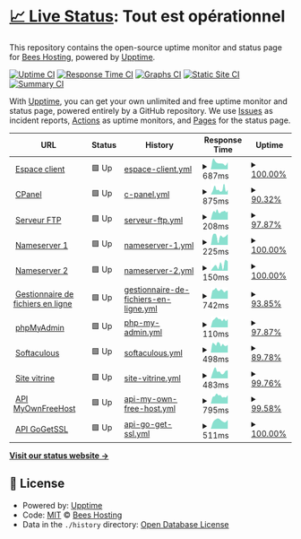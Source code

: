 # [📈 Live Status](https://status.beeshosting.eu.org): <!--live status--> **Tout est opérationnel**

This repository contains the open-source uptime monitor and status page for [Bees Hosting](www.beeshosting.fr), powered by [Upptime](https://github.com/upptime/upptime).

[![Uptime CI](https://github.com/Bees-Hosting/statuspage/workflows/Uptime%20CI/badge.svg)](https://github.com/Bees-Hosting/statuspage/actions?query=workflow%3A%22Uptime+CI%22)
[![Response Time CI](https://github.com/Bees-Hosting/statuspage/workflows/Response%20Time%20CI/badge.svg)](https://github.com/Bees-Hosting/statuspage/actions?query=workflow%3A%22Response+Time+CI%22)
[![Graphs CI](https://github.com/Bees-Hosting/statuspage/workflows/Graphs%20CI/badge.svg)](https://github.com/Bees-Hosting/statuspage/actions?query=workflow%3A%22Graphs+CI%22)
[![Static Site CI](https://github.com/Bees-Hosting/statuspage/workflows/Static%20Site%20CI/badge.svg)](https://github.com/Bees-Hosting/statuspage/actions?query=workflow%3A%22Static+Site+CI%22)
[![Summary CI](https://github.com/Bees-Hosting/statuspage/workflows/Summary%20CI/badge.svg)](https://github.com/Bees-Hosting/statuspage/actions?query=workflow%3A%22Summary+CI%22)

With [Upptime](https://upptime.js.org), you can get your own unlimited and free uptime monitor and status page, powered entirely by a GitHub repository. We use [Issues](https://github.com/Bees-Hosting/statuspage/issues) as incident reports, [Actions](https://github.com/Bees-Hosting/statuspage/actions) as uptime monitors, and [Pages](https://status.beeshosting.eu.org) for the status page.

<!--start: status pages-->
<!-- This summary is generated by Upptime (https://github.com/upptime/upptime) -->
<!-- Do not edit this manually, your changes will be overwritten -->
<!-- prettier-ignore -->
| URL | Status | History | Response Time | Uptime |
| --- | ------ | ------- | ------------- | ------ |
| <img alt="" src="https://icons.duckduckgo.com/ip3/my.beeshosting.eu.org.ico" height="13"> [Espace client](https://my.beeshosting.eu.org) | 🟩 Up | [espace-client.yml](https://github.com/Bees-Hosting/statuspage/commits/HEAD/history/espace-client.yml) | <details><summary><img alt="Response time graph" src="./graphs/espace-client/response-time-week.png" height="20"> 687ms</summary><br><a href="https://status.beeshosting.eu.org/history/espace-client"><img alt="Response time 1134" src="https://img.shields.io/endpoint?url=https%3A%2F%2Fraw.githubusercontent.com%2FBees-Hosting%2Fstatuspage%2FHEAD%2Fapi%2Fespace-client%2Fresponse-time.json"></a><br><a href="https://status.beeshosting.eu.org/history/espace-client"><img alt="24-hour response time 714" src="https://img.shields.io/endpoint?url=https%3A%2F%2Fraw.githubusercontent.com%2FBees-Hosting%2Fstatuspage%2FHEAD%2Fapi%2Fespace-client%2Fresponse-time-day.json"></a><br><a href="https://status.beeshosting.eu.org/history/espace-client"><img alt="7-day response time 687" src="https://img.shields.io/endpoint?url=https%3A%2F%2Fraw.githubusercontent.com%2FBees-Hosting%2Fstatuspage%2FHEAD%2Fapi%2Fespace-client%2Fresponse-time-week.json"></a><br><a href="https://status.beeshosting.eu.org/history/espace-client"><img alt="30-day response time 879" src="https://img.shields.io/endpoint?url=https%3A%2F%2Fraw.githubusercontent.com%2FBees-Hosting%2Fstatuspage%2FHEAD%2Fapi%2Fespace-client%2Fresponse-time-month.json"></a><br><a href="https://status.beeshosting.eu.org/history/espace-client"><img alt="1-year response time 1134" src="https://img.shields.io/endpoint?url=https%3A%2F%2Fraw.githubusercontent.com%2FBees-Hosting%2Fstatuspage%2FHEAD%2Fapi%2Fespace-client%2Fresponse-time-year.json"></a></details> | <details><summary><a href="https://status.beeshosting.eu.org/history/espace-client">100.00%</a></summary><a href="https://status.beeshosting.eu.org/history/espace-client"><img alt="All-time uptime 99.19%" src="https://img.shields.io/endpoint?url=https%3A%2F%2Fraw.githubusercontent.com%2FBees-Hosting%2Fstatuspage%2FHEAD%2Fapi%2Fespace-client%2Fuptime.json"></a><br><a href="https://status.beeshosting.eu.org/history/espace-client"><img alt="24-hour uptime 100.00%" src="https://img.shields.io/endpoint?url=https%3A%2F%2Fraw.githubusercontent.com%2FBees-Hosting%2Fstatuspage%2FHEAD%2Fapi%2Fespace-client%2Fuptime-day.json"></a><br><a href="https://status.beeshosting.eu.org/history/espace-client"><img alt="7-day uptime 100.00%" src="https://img.shields.io/endpoint?url=https%3A%2F%2Fraw.githubusercontent.com%2FBees-Hosting%2Fstatuspage%2FHEAD%2Fapi%2Fespace-client%2Fuptime-week.json"></a><br><a href="https://status.beeshosting.eu.org/history/espace-client"><img alt="30-day uptime 100.00%" src="https://img.shields.io/endpoint?url=https%3A%2F%2Fraw.githubusercontent.com%2FBees-Hosting%2Fstatuspage%2FHEAD%2Fapi%2Fespace-client%2Fuptime-month.json"></a><br><a href="https://status.beeshosting.eu.org/history/espace-client"><img alt="1-year uptime 99.19%" src="https://img.shields.io/endpoint?url=https%3A%2F%2Fraw.githubusercontent.com%2FBees-Hosting%2Fstatuspage%2FHEAD%2Fapi%2Fespace-client%2Fuptime-year.json"></a></details>
| <img alt="" src="https://icons.duckduckgo.com/ip3/cpanel.beeshosting.eu.org.ico" height="13"> [CPanel](https://cpanel.beeshosting.eu.org) | 🟩 Up | [c-panel.yml](https://github.com/Bees-Hosting/statuspage/commits/HEAD/history/c-panel.yml) | <details><summary><img alt="Response time graph" src="./graphs/c-panel/response-time-week.png" height="20"> 875ms</summary><br><a href="https://status.beeshosting.eu.org/history/c-panel"><img alt="Response time 1328" src="https://img.shields.io/endpoint?url=https%3A%2F%2Fraw.githubusercontent.com%2FBees-Hosting%2Fstatuspage%2FHEAD%2Fapi%2Fc-panel%2Fresponse-time.json"></a><br><a href="https://status.beeshosting.eu.org/history/c-panel"><img alt="24-hour response time 801" src="https://img.shields.io/endpoint?url=https%3A%2F%2Fraw.githubusercontent.com%2FBees-Hosting%2Fstatuspage%2FHEAD%2Fapi%2Fc-panel%2Fresponse-time-day.json"></a><br><a href="https://status.beeshosting.eu.org/history/c-panel"><img alt="7-day response time 875" src="https://img.shields.io/endpoint?url=https%3A%2F%2Fraw.githubusercontent.com%2FBees-Hosting%2Fstatuspage%2FHEAD%2Fapi%2Fc-panel%2Fresponse-time-week.json"></a><br><a href="https://status.beeshosting.eu.org/history/c-panel"><img alt="30-day response time 971" src="https://img.shields.io/endpoint?url=https%3A%2F%2Fraw.githubusercontent.com%2FBees-Hosting%2Fstatuspage%2FHEAD%2Fapi%2Fc-panel%2Fresponse-time-month.json"></a><br><a href="https://status.beeshosting.eu.org/history/c-panel"><img alt="1-year response time 1328" src="https://img.shields.io/endpoint?url=https%3A%2F%2Fraw.githubusercontent.com%2FBees-Hosting%2Fstatuspage%2FHEAD%2Fapi%2Fc-panel%2Fresponse-time-year.json"></a></details> | <details><summary><a href="https://status.beeshosting.eu.org/history/c-panel">90.32%</a></summary><a href="https://status.beeshosting.eu.org/history/c-panel"><img alt="All-time uptime 98.70%" src="https://img.shields.io/endpoint?url=https%3A%2F%2Fraw.githubusercontent.com%2FBees-Hosting%2Fstatuspage%2FHEAD%2Fapi%2Fc-panel%2Fuptime.json"></a><br><a href="https://status.beeshosting.eu.org/history/c-panel"><img alt="24-hour uptime 98.34%" src="https://img.shields.io/endpoint?url=https%3A%2F%2Fraw.githubusercontent.com%2FBees-Hosting%2Fstatuspage%2FHEAD%2Fapi%2Fc-panel%2Fuptime-day.json"></a><br><a href="https://status.beeshosting.eu.org/history/c-panel"><img alt="7-day uptime 90.32%" src="https://img.shields.io/endpoint?url=https%3A%2F%2Fraw.githubusercontent.com%2FBees-Hosting%2Fstatuspage%2FHEAD%2Fapi%2Fc-panel%2Fuptime-week.json"></a><br><a href="https://status.beeshosting.eu.org/history/c-panel"><img alt="30-day uptime 97.70%" src="https://img.shields.io/endpoint?url=https%3A%2F%2Fraw.githubusercontent.com%2FBees-Hosting%2Fstatuspage%2FHEAD%2Fapi%2Fc-panel%2Fuptime-month.json"></a><br><a href="https://status.beeshosting.eu.org/history/c-panel"><img alt="1-year uptime 98.70%" src="https://img.shields.io/endpoint?url=https%3A%2F%2Fraw.githubusercontent.com%2FBees-Hosting%2Fstatuspage%2FHEAD%2Fapi%2Fc-panel%2Fuptime-year.json"></a></details>
| <img alt="" src="https://icons.duckduckgo.com/ip3/null.ico" height="13"> [Serveur FTP](ftpupload.net) | 🟩 Up | [serveur-ftp.yml](https://github.com/Bees-Hosting/statuspage/commits/HEAD/history/serveur-ftp.yml) | <details><summary><img alt="Response time graph" src="./graphs/serveur-ftp/response-time-week.png" height="20"> 208ms</summary><br><a href="https://status.beeshosting.eu.org/history/serveur-ftp"><img alt="Response time 239" src="https://img.shields.io/endpoint?url=https%3A%2F%2Fraw.githubusercontent.com%2FBees-Hosting%2Fstatuspage%2FHEAD%2Fapi%2Fserveur-ftp%2Fresponse-time.json"></a><br><a href="https://status.beeshosting.eu.org/history/serveur-ftp"><img alt="24-hour response time 215" src="https://img.shields.io/endpoint?url=https%3A%2F%2Fraw.githubusercontent.com%2FBees-Hosting%2Fstatuspage%2FHEAD%2Fapi%2Fserveur-ftp%2Fresponse-time-day.json"></a><br><a href="https://status.beeshosting.eu.org/history/serveur-ftp"><img alt="7-day response time 208" src="https://img.shields.io/endpoint?url=https%3A%2F%2Fraw.githubusercontent.com%2FBees-Hosting%2Fstatuspage%2FHEAD%2Fapi%2Fserveur-ftp%2Fresponse-time-week.json"></a><br><a href="https://status.beeshosting.eu.org/history/serveur-ftp"><img alt="30-day response time 221" src="https://img.shields.io/endpoint?url=https%3A%2F%2Fraw.githubusercontent.com%2FBees-Hosting%2Fstatuspage%2FHEAD%2Fapi%2Fserveur-ftp%2Fresponse-time-month.json"></a><br><a href="https://status.beeshosting.eu.org/history/serveur-ftp"><img alt="1-year response time 239" src="https://img.shields.io/endpoint?url=https%3A%2F%2Fraw.githubusercontent.com%2FBees-Hosting%2Fstatuspage%2FHEAD%2Fapi%2Fserveur-ftp%2Fresponse-time-year.json"></a></details> | <details><summary><a href="https://status.beeshosting.eu.org/history/serveur-ftp">97.87%</a></summary><a href="https://status.beeshosting.eu.org/history/serveur-ftp"><img alt="All-time uptime 99.71%" src="https://img.shields.io/endpoint?url=https%3A%2F%2Fraw.githubusercontent.com%2FBees-Hosting%2Fstatuspage%2FHEAD%2Fapi%2Fserveur-ftp%2Fuptime.json"></a><br><a href="https://status.beeshosting.eu.org/history/serveur-ftp"><img alt="24-hour uptime 100.00%" src="https://img.shields.io/endpoint?url=https%3A%2F%2Fraw.githubusercontent.com%2FBees-Hosting%2Fstatuspage%2FHEAD%2Fapi%2Fserveur-ftp%2Fuptime-day.json"></a><br><a href="https://status.beeshosting.eu.org/history/serveur-ftp"><img alt="7-day uptime 97.87%" src="https://img.shields.io/endpoint?url=https%3A%2F%2Fraw.githubusercontent.com%2FBees-Hosting%2Fstatuspage%2FHEAD%2Fapi%2Fserveur-ftp%2Fuptime-week.json"></a><br><a href="https://status.beeshosting.eu.org/history/serveur-ftp"><img alt="30-day uptime 99.51%" src="https://img.shields.io/endpoint?url=https%3A%2F%2Fraw.githubusercontent.com%2FBees-Hosting%2Fstatuspage%2FHEAD%2Fapi%2Fserveur-ftp%2Fuptime-month.json"></a><br><a href="https://status.beeshosting.eu.org/history/serveur-ftp"><img alt="1-year uptime 99.71%" src="https://img.shields.io/endpoint?url=https%3A%2F%2Fraw.githubusercontent.com%2FBees-Hosting%2Fstatuspage%2FHEAD%2Fapi%2Fserveur-ftp%2Fuptime-year.json"></a></details>
| <img alt="" src="https://icons.duckduckgo.com/ip3/null.ico" height="13"> [Nameserver 1](ns1.beeshosting.eu.org) | 🟩 Up | [nameserver-1.yml](https://github.com/Bees-Hosting/statuspage/commits/HEAD/history/nameserver-1.yml) | <details><summary><img alt="Response time graph" src="./graphs/nameserver-1/response-time-week.png" height="20"> 225ms</summary><br><a href="https://status.beeshosting.eu.org/history/nameserver-1"><img alt="Response time 194" src="https://img.shields.io/endpoint?url=https%3A%2F%2Fraw.githubusercontent.com%2FBees-Hosting%2Fstatuspage%2FHEAD%2Fapi%2Fnameserver-1%2Fresponse-time.json"></a><br><a href="https://status.beeshosting.eu.org/history/nameserver-1"><img alt="24-hour response time 285" src="https://img.shields.io/endpoint?url=https%3A%2F%2Fraw.githubusercontent.com%2FBees-Hosting%2Fstatuspage%2FHEAD%2Fapi%2Fnameserver-1%2Fresponse-time-day.json"></a><br><a href="https://status.beeshosting.eu.org/history/nameserver-1"><img alt="7-day response time 225" src="https://img.shields.io/endpoint?url=https%3A%2F%2Fraw.githubusercontent.com%2FBees-Hosting%2Fstatuspage%2FHEAD%2Fapi%2Fnameserver-1%2Fresponse-time-week.json"></a><br><a href="https://status.beeshosting.eu.org/history/nameserver-1"><img alt="30-day response time 188" src="https://img.shields.io/endpoint?url=https%3A%2F%2Fraw.githubusercontent.com%2FBees-Hosting%2Fstatuspage%2FHEAD%2Fapi%2Fnameserver-1%2Fresponse-time-month.json"></a><br><a href="https://status.beeshosting.eu.org/history/nameserver-1"><img alt="1-year response time 194" src="https://img.shields.io/endpoint?url=https%3A%2F%2Fraw.githubusercontent.com%2FBees-Hosting%2Fstatuspage%2FHEAD%2Fapi%2Fnameserver-1%2Fresponse-time-year.json"></a></details> | <details><summary><a href="https://status.beeshosting.eu.org/history/nameserver-1">100.00%</a></summary><a href="https://status.beeshosting.eu.org/history/nameserver-1"><img alt="All-time uptime 99.90%" src="https://img.shields.io/endpoint?url=https%3A%2F%2Fraw.githubusercontent.com%2FBees-Hosting%2Fstatuspage%2FHEAD%2Fapi%2Fnameserver-1%2Fuptime.json"></a><br><a href="https://status.beeshosting.eu.org/history/nameserver-1"><img alt="24-hour uptime 100.00%" src="https://img.shields.io/endpoint?url=https%3A%2F%2Fraw.githubusercontent.com%2FBees-Hosting%2Fstatuspage%2FHEAD%2Fapi%2Fnameserver-1%2Fuptime-day.json"></a><br><a href="https://status.beeshosting.eu.org/history/nameserver-1"><img alt="7-day uptime 100.00%" src="https://img.shields.io/endpoint?url=https%3A%2F%2Fraw.githubusercontent.com%2FBees-Hosting%2Fstatuspage%2FHEAD%2Fapi%2Fnameserver-1%2Fuptime-week.json"></a><br><a href="https://status.beeshosting.eu.org/history/nameserver-1"><img alt="30-day uptime 100.00%" src="https://img.shields.io/endpoint?url=https%3A%2F%2Fraw.githubusercontent.com%2FBees-Hosting%2Fstatuspage%2FHEAD%2Fapi%2Fnameserver-1%2Fuptime-month.json"></a><br><a href="https://status.beeshosting.eu.org/history/nameserver-1"><img alt="1-year uptime 99.90%" src="https://img.shields.io/endpoint?url=https%3A%2F%2Fraw.githubusercontent.com%2FBees-Hosting%2Fstatuspage%2FHEAD%2Fapi%2Fnameserver-1%2Fuptime-year.json"></a></details>
| <img alt="" src="https://icons.duckduckgo.com/ip3/null.ico" height="13"> [Nameserver 2](ns2.beeshosting.eu.org) | 🟩 Up | [nameserver-2.yml](https://github.com/Bees-Hosting/statuspage/commits/HEAD/history/nameserver-2.yml) | <details><summary><img alt="Response time graph" src="./graphs/nameserver-2/response-time-week.png" height="20"> 150ms</summary><br><a href="https://status.beeshosting.eu.org/history/nameserver-2"><img alt="Response time 177" src="https://img.shields.io/endpoint?url=https%3A%2F%2Fraw.githubusercontent.com%2FBees-Hosting%2Fstatuspage%2FHEAD%2Fapi%2Fnameserver-2%2Fresponse-time.json"></a><br><a href="https://status.beeshosting.eu.org/history/nameserver-2"><img alt="24-hour response time 247" src="https://img.shields.io/endpoint?url=https%3A%2F%2Fraw.githubusercontent.com%2FBees-Hosting%2Fstatuspage%2FHEAD%2Fapi%2Fnameserver-2%2Fresponse-time-day.json"></a><br><a href="https://status.beeshosting.eu.org/history/nameserver-2"><img alt="7-day response time 150" src="https://img.shields.io/endpoint?url=https%3A%2F%2Fraw.githubusercontent.com%2FBees-Hosting%2Fstatuspage%2FHEAD%2Fapi%2Fnameserver-2%2Fresponse-time-week.json"></a><br><a href="https://status.beeshosting.eu.org/history/nameserver-2"><img alt="30-day response time 140" src="https://img.shields.io/endpoint?url=https%3A%2F%2Fraw.githubusercontent.com%2FBees-Hosting%2Fstatuspage%2FHEAD%2Fapi%2Fnameserver-2%2Fresponse-time-month.json"></a><br><a href="https://status.beeshosting.eu.org/history/nameserver-2"><img alt="1-year response time 177" src="https://img.shields.io/endpoint?url=https%3A%2F%2Fraw.githubusercontent.com%2FBees-Hosting%2Fstatuspage%2FHEAD%2Fapi%2Fnameserver-2%2Fresponse-time-year.json"></a></details> | <details><summary><a href="https://status.beeshosting.eu.org/history/nameserver-2">100.00%</a></summary><a href="https://status.beeshosting.eu.org/history/nameserver-2"><img alt="All-time uptime 99.83%" src="https://img.shields.io/endpoint?url=https%3A%2F%2Fraw.githubusercontent.com%2FBees-Hosting%2Fstatuspage%2FHEAD%2Fapi%2Fnameserver-2%2Fuptime.json"></a><br><a href="https://status.beeshosting.eu.org/history/nameserver-2"><img alt="24-hour uptime 100.00%" src="https://img.shields.io/endpoint?url=https%3A%2F%2Fraw.githubusercontent.com%2FBees-Hosting%2Fstatuspage%2FHEAD%2Fapi%2Fnameserver-2%2Fuptime-day.json"></a><br><a href="https://status.beeshosting.eu.org/history/nameserver-2"><img alt="7-day uptime 100.00%" src="https://img.shields.io/endpoint?url=https%3A%2F%2Fraw.githubusercontent.com%2FBees-Hosting%2Fstatuspage%2FHEAD%2Fapi%2Fnameserver-2%2Fuptime-week.json"></a><br><a href="https://status.beeshosting.eu.org/history/nameserver-2"><img alt="30-day uptime 100.00%" src="https://img.shields.io/endpoint?url=https%3A%2F%2Fraw.githubusercontent.com%2FBees-Hosting%2Fstatuspage%2FHEAD%2Fapi%2Fnameserver-2%2Fuptime-month.json"></a><br><a href="https://status.beeshosting.eu.org/history/nameserver-2"><img alt="1-year uptime 99.83%" src="https://img.shields.io/endpoint?url=https%3A%2F%2Fraw.githubusercontent.com%2FBees-Hosting%2Fstatuspage%2FHEAD%2Fapi%2Fnameserver-2%2Fuptime-year.json"></a></details>
| <img alt="" src="https://icons.duckduckgo.com/ip3/filemanager.ai.ico" height="13"> [Gestionnaire de fichiers en ligne](https://filemanager.ai/new/) | 🟩 Up | [gestionnaire-de-fichiers-en-ligne.yml](https://github.com/Bees-Hosting/statuspage/commits/HEAD/history/gestionnaire-de-fichiers-en-ligne.yml) | <details><summary><img alt="Response time graph" src="./graphs/gestionnaire-de-fichiers-en-ligne/response-time-week.png" height="20"> 742ms</summary><br><a href="https://status.beeshosting.eu.org/history/gestionnaire-de-fichiers-en-ligne"><img alt="Response time 1257" src="https://img.shields.io/endpoint?url=https%3A%2F%2Fraw.githubusercontent.com%2FBees-Hosting%2Fstatuspage%2FHEAD%2Fapi%2Fgestionnaire-de-fichiers-en-ligne%2Fresponse-time.json"></a><br><a href="https://status.beeshosting.eu.org/history/gestionnaire-de-fichiers-en-ligne"><img alt="24-hour response time 728" src="https://img.shields.io/endpoint?url=https%3A%2F%2Fraw.githubusercontent.com%2FBees-Hosting%2Fstatuspage%2FHEAD%2Fapi%2Fgestionnaire-de-fichiers-en-ligne%2Fresponse-time-day.json"></a><br><a href="https://status.beeshosting.eu.org/history/gestionnaire-de-fichiers-en-ligne"><img alt="7-day response time 742" src="https://img.shields.io/endpoint?url=https%3A%2F%2Fraw.githubusercontent.com%2FBees-Hosting%2Fstatuspage%2FHEAD%2Fapi%2Fgestionnaire-de-fichiers-en-ligne%2Fresponse-time-week.json"></a><br><a href="https://status.beeshosting.eu.org/history/gestionnaire-de-fichiers-en-ligne"><img alt="30-day response time 1271" src="https://img.shields.io/endpoint?url=https%3A%2F%2Fraw.githubusercontent.com%2FBees-Hosting%2Fstatuspage%2FHEAD%2Fapi%2Fgestionnaire-de-fichiers-en-ligne%2Fresponse-time-month.json"></a><br><a href="https://status.beeshosting.eu.org/history/gestionnaire-de-fichiers-en-ligne"><img alt="1-year response time 1257" src="https://img.shields.io/endpoint?url=https%3A%2F%2Fraw.githubusercontent.com%2FBees-Hosting%2Fstatuspage%2FHEAD%2Fapi%2Fgestionnaire-de-fichiers-en-ligne%2Fresponse-time-year.json"></a></details> | <details><summary><a href="https://status.beeshosting.eu.org/history/gestionnaire-de-fichiers-en-ligne">93.85%</a></summary><a href="https://status.beeshosting.eu.org/history/gestionnaire-de-fichiers-en-ligne"><img alt="All-time uptime 99.11%" src="https://img.shields.io/endpoint?url=https%3A%2F%2Fraw.githubusercontent.com%2FBees-Hosting%2Fstatuspage%2FHEAD%2Fapi%2Fgestionnaire-de-fichiers-en-ligne%2Fuptime.json"></a><br><a href="https://status.beeshosting.eu.org/history/gestionnaire-de-fichiers-en-ligne"><img alt="24-hour uptime 100.00%" src="https://img.shields.io/endpoint?url=https%3A%2F%2Fraw.githubusercontent.com%2FBees-Hosting%2Fstatuspage%2FHEAD%2Fapi%2Fgestionnaire-de-fichiers-en-ligne%2Fuptime-day.json"></a><br><a href="https://status.beeshosting.eu.org/history/gestionnaire-de-fichiers-en-ligne"><img alt="7-day uptime 93.85%" src="https://img.shields.io/endpoint?url=https%3A%2F%2Fraw.githubusercontent.com%2FBees-Hosting%2Fstatuspage%2FHEAD%2Fapi%2Fgestionnaire-de-fichiers-en-ligne%2Fuptime-week.json"></a><br><a href="https://status.beeshosting.eu.org/history/gestionnaire-de-fichiers-en-ligne"><img alt="30-day uptime 98.58%" src="https://img.shields.io/endpoint?url=https%3A%2F%2Fraw.githubusercontent.com%2FBees-Hosting%2Fstatuspage%2FHEAD%2Fapi%2Fgestionnaire-de-fichiers-en-ligne%2Fuptime-month.json"></a><br><a href="https://status.beeshosting.eu.org/history/gestionnaire-de-fichiers-en-ligne"><img alt="1-year uptime 99.11%" src="https://img.shields.io/endpoint?url=https%3A%2F%2Fraw.githubusercontent.com%2FBees-Hosting%2Fstatuspage%2FHEAD%2Fapi%2Fgestionnaire-de-fichiers-en-ligne%2Fuptime-year.json"></a></details>
| <img alt="" src="https://icons.duckduckgo.com/ip3/null.ico" height="13"> [phpMyAdmin](185.27.134.10) | 🟩 Up | [php-my-admin.yml](https://github.com/Bees-Hosting/statuspage/commits/HEAD/history/php-my-admin.yml) | <details><summary><img alt="Response time graph" src="./graphs/php-my-admin/response-time-week.png" height="20"> 110ms</summary><br><a href="https://status.beeshosting.eu.org/history/php-my-admin"><img alt="Response time 119" src="https://img.shields.io/endpoint?url=https%3A%2F%2Fraw.githubusercontent.com%2FBees-Hosting%2Fstatuspage%2FHEAD%2Fapi%2Fphp-my-admin%2Fresponse-time.json"></a><br><a href="https://status.beeshosting.eu.org/history/php-my-admin"><img alt="24-hour response time 113" src="https://img.shields.io/endpoint?url=https%3A%2F%2Fraw.githubusercontent.com%2FBees-Hosting%2Fstatuspage%2FHEAD%2Fapi%2Fphp-my-admin%2Fresponse-time-day.json"></a><br><a href="https://status.beeshosting.eu.org/history/php-my-admin"><img alt="7-day response time 110" src="https://img.shields.io/endpoint?url=https%3A%2F%2Fraw.githubusercontent.com%2FBees-Hosting%2Fstatuspage%2FHEAD%2Fapi%2Fphp-my-admin%2Fresponse-time-week.json"></a><br><a href="https://status.beeshosting.eu.org/history/php-my-admin"><img alt="30-day response time 120" src="https://img.shields.io/endpoint?url=https%3A%2F%2Fraw.githubusercontent.com%2FBees-Hosting%2Fstatuspage%2FHEAD%2Fapi%2Fphp-my-admin%2Fresponse-time-month.json"></a><br><a href="https://status.beeshosting.eu.org/history/php-my-admin"><img alt="1-year response time 119" src="https://img.shields.io/endpoint?url=https%3A%2F%2Fraw.githubusercontent.com%2FBees-Hosting%2Fstatuspage%2FHEAD%2Fapi%2Fphp-my-admin%2Fresponse-time-year.json"></a></details> | <details><summary><a href="https://status.beeshosting.eu.org/history/php-my-admin">97.87%</a></summary><a href="https://status.beeshosting.eu.org/history/php-my-admin"><img alt="All-time uptime 99.80%" src="https://img.shields.io/endpoint?url=https%3A%2F%2Fraw.githubusercontent.com%2FBees-Hosting%2Fstatuspage%2FHEAD%2Fapi%2Fphp-my-admin%2Fuptime.json"></a><br><a href="https://status.beeshosting.eu.org/history/php-my-admin"><img alt="24-hour uptime 100.00%" src="https://img.shields.io/endpoint?url=https%3A%2F%2Fraw.githubusercontent.com%2FBees-Hosting%2Fstatuspage%2FHEAD%2Fapi%2Fphp-my-admin%2Fuptime-day.json"></a><br><a href="https://status.beeshosting.eu.org/history/php-my-admin"><img alt="7-day uptime 97.87%" src="https://img.shields.io/endpoint?url=https%3A%2F%2Fraw.githubusercontent.com%2FBees-Hosting%2Fstatuspage%2FHEAD%2Fapi%2Fphp-my-admin%2Fuptime-week.json"></a><br><a href="https://status.beeshosting.eu.org/history/php-my-admin"><img alt="30-day uptime 99.51%" src="https://img.shields.io/endpoint?url=https%3A%2F%2Fraw.githubusercontent.com%2FBees-Hosting%2Fstatuspage%2FHEAD%2Fapi%2Fphp-my-admin%2Fuptime-month.json"></a><br><a href="https://status.beeshosting.eu.org/history/php-my-admin"><img alt="1-year uptime 99.80%" src="https://img.shields.io/endpoint?url=https%3A%2F%2Fraw.githubusercontent.com%2FBees-Hosting%2Fstatuspage%2FHEAD%2Fapi%2Fphp-my-admin%2Fuptime-year.json"></a></details>
| <img alt="" src="https://icons.duckduckgo.com/ip3/null.ico" height="13"> [Softaculous](sv1.scriptinstall.rocks) | 🟩 Up | [softaculous.yml](https://github.com/Bees-Hosting/statuspage/commits/HEAD/history/softaculous.yml) | <details><summary><img alt="Response time graph" src="./graphs/softaculous/response-time-week.png" height="20"> 498ms</summary><br><a href="https://status.beeshosting.eu.org/history/softaculous"><img alt="Response time 478" src="https://img.shields.io/endpoint?url=https%3A%2F%2Fraw.githubusercontent.com%2FBees-Hosting%2Fstatuspage%2FHEAD%2Fapi%2Fsoftaculous%2Fresponse-time.json"></a><br><a href="https://status.beeshosting.eu.org/history/softaculous"><img alt="24-hour response time 468" src="https://img.shields.io/endpoint?url=https%3A%2F%2Fraw.githubusercontent.com%2FBees-Hosting%2Fstatuspage%2FHEAD%2Fapi%2Fsoftaculous%2Fresponse-time-day.json"></a><br><a href="https://status.beeshosting.eu.org/history/softaculous"><img alt="7-day response time 498" src="https://img.shields.io/endpoint?url=https%3A%2F%2Fraw.githubusercontent.com%2FBees-Hosting%2Fstatuspage%2FHEAD%2Fapi%2Fsoftaculous%2Fresponse-time-week.json"></a><br><a href="https://status.beeshosting.eu.org/history/softaculous"><img alt="30-day response time 483" src="https://img.shields.io/endpoint?url=https%3A%2F%2Fraw.githubusercontent.com%2FBees-Hosting%2Fstatuspage%2FHEAD%2Fapi%2Fsoftaculous%2Fresponse-time-month.json"></a><br><a href="https://status.beeshosting.eu.org/history/softaculous"><img alt="1-year response time 478" src="https://img.shields.io/endpoint?url=https%3A%2F%2Fraw.githubusercontent.com%2FBees-Hosting%2Fstatuspage%2FHEAD%2Fapi%2Fsoftaculous%2Fresponse-time-year.json"></a></details> | <details><summary><a href="https://status.beeshosting.eu.org/history/softaculous">89.78%</a></summary><a href="https://status.beeshosting.eu.org/history/softaculous"><img alt="All-time uptime 99.02%" src="https://img.shields.io/endpoint?url=https%3A%2F%2Fraw.githubusercontent.com%2FBees-Hosting%2Fstatuspage%2FHEAD%2Fapi%2Fsoftaculous%2Fuptime.json"></a><br><a href="https://status.beeshosting.eu.org/history/softaculous"><img alt="24-hour uptime 100.00%" src="https://img.shields.io/endpoint?url=https%3A%2F%2Fraw.githubusercontent.com%2FBees-Hosting%2Fstatuspage%2FHEAD%2Fapi%2Fsoftaculous%2Fuptime-day.json"></a><br><a href="https://status.beeshosting.eu.org/history/softaculous"><img alt="7-day uptime 89.78%" src="https://img.shields.io/endpoint?url=https%3A%2F%2Fraw.githubusercontent.com%2FBees-Hosting%2Fstatuspage%2FHEAD%2Fapi%2Fsoftaculous%2Fuptime-week.json"></a><br><a href="https://status.beeshosting.eu.org/history/softaculous"><img alt="30-day uptime 97.65%" src="https://img.shields.io/endpoint?url=https%3A%2F%2Fraw.githubusercontent.com%2FBees-Hosting%2Fstatuspage%2FHEAD%2Fapi%2Fsoftaculous%2Fuptime-month.json"></a><br><a href="https://status.beeshosting.eu.org/history/softaculous"><img alt="1-year uptime 99.02%" src="https://img.shields.io/endpoint?url=https%3A%2F%2Fraw.githubusercontent.com%2FBees-Hosting%2Fstatuspage%2FHEAD%2Fapi%2Fsoftaculous%2Fuptime-year.json"></a></details>
| <img alt="" src="https://icons.duckduckgo.com/ip3/beeshosting.eu.org.ico" height="13"> [Site vitrine](https://beeshosting.eu.org/) | 🟩 Up | [site-vitrine.yml](https://github.com/Bees-Hosting/statuspage/commits/HEAD/history/site-vitrine.yml) | <details><summary><img alt="Response time graph" src="./graphs/site-vitrine/response-time-week.png" height="20"> 483ms</summary><br><a href="https://status.beeshosting.eu.org/history/site-vitrine"><img alt="Response time 877" src="https://img.shields.io/endpoint?url=https%3A%2F%2Fraw.githubusercontent.com%2FBees-Hosting%2Fstatuspage%2FHEAD%2Fapi%2Fsite-vitrine%2Fresponse-time.json"></a><br><a href="https://status.beeshosting.eu.org/history/site-vitrine"><img alt="24-hour response time 564" src="https://img.shields.io/endpoint?url=https%3A%2F%2Fraw.githubusercontent.com%2FBees-Hosting%2Fstatuspage%2FHEAD%2Fapi%2Fsite-vitrine%2Fresponse-time-day.json"></a><br><a href="https://status.beeshosting.eu.org/history/site-vitrine"><img alt="7-day response time 483" src="https://img.shields.io/endpoint?url=https%3A%2F%2Fraw.githubusercontent.com%2FBees-Hosting%2Fstatuspage%2FHEAD%2Fapi%2Fsite-vitrine%2Fresponse-time-week.json"></a><br><a href="https://status.beeshosting.eu.org/history/site-vitrine"><img alt="30-day response time 538" src="https://img.shields.io/endpoint?url=https%3A%2F%2Fraw.githubusercontent.com%2FBees-Hosting%2Fstatuspage%2FHEAD%2Fapi%2Fsite-vitrine%2Fresponse-time-month.json"></a><br><a href="https://status.beeshosting.eu.org/history/site-vitrine"><img alt="1-year response time 877" src="https://img.shields.io/endpoint?url=https%3A%2F%2Fraw.githubusercontent.com%2FBees-Hosting%2Fstatuspage%2FHEAD%2Fapi%2Fsite-vitrine%2Fresponse-time-year.json"></a></details> | <details><summary><a href="https://status.beeshosting.eu.org/history/site-vitrine">99.76%</a></summary><a href="https://status.beeshosting.eu.org/history/site-vitrine"><img alt="All-time uptime 99.20%" src="https://img.shields.io/endpoint?url=https%3A%2F%2Fraw.githubusercontent.com%2FBees-Hosting%2Fstatuspage%2FHEAD%2Fapi%2Fsite-vitrine%2Fuptime.json"></a><br><a href="https://status.beeshosting.eu.org/history/site-vitrine"><img alt="24-hour uptime 100.00%" src="https://img.shields.io/endpoint?url=https%3A%2F%2Fraw.githubusercontent.com%2FBees-Hosting%2Fstatuspage%2FHEAD%2Fapi%2Fsite-vitrine%2Fuptime-day.json"></a><br><a href="https://status.beeshosting.eu.org/history/site-vitrine"><img alt="7-day uptime 99.76%" src="https://img.shields.io/endpoint?url=https%3A%2F%2Fraw.githubusercontent.com%2FBees-Hosting%2Fstatuspage%2FHEAD%2Fapi%2Fsite-vitrine%2Fuptime-week.json"></a><br><a href="https://status.beeshosting.eu.org/history/site-vitrine"><img alt="30-day uptime 99.87%" src="https://img.shields.io/endpoint?url=https%3A%2F%2Fraw.githubusercontent.com%2FBees-Hosting%2Fstatuspage%2FHEAD%2Fapi%2Fsite-vitrine%2Fuptime-month.json"></a><br><a href="https://status.beeshosting.eu.org/history/site-vitrine"><img alt="1-year uptime 99.20%" src="https://img.shields.io/endpoint?url=https%3A%2F%2Fraw.githubusercontent.com%2FBees-Hosting%2Fstatuspage%2FHEAD%2Fapi%2Fsite-vitrine%2Fuptime-year.json"></a></details>
| <img alt="" src="https://icons.duckduckgo.com/ip3/panel.myownfreehost.net.ico" height="13"> [API MyOwnFreeHost](https://panel.myownfreehost.net/xml-api/) | 🟩 Up | [api-my-own-free-host.yml](https://github.com/Bees-Hosting/statuspage/commits/HEAD/history/api-my-own-free-host.yml) | <details><summary><img alt="Response time graph" src="./graphs/api-my-own-free-host/response-time-week.png" height="20"> 795ms</summary><br><a href="https://status.beeshosting.eu.org/history/api-my-own-free-host"><img alt="Response time 1095" src="https://img.shields.io/endpoint?url=https%3A%2F%2Fraw.githubusercontent.com%2FBees-Hosting%2Fstatuspage%2FHEAD%2Fapi%2Fapi-my-own-free-host%2Fresponse-time.json"></a><br><a href="https://status.beeshosting.eu.org/history/api-my-own-free-host"><img alt="24-hour response time 871" src="https://img.shields.io/endpoint?url=https%3A%2F%2Fraw.githubusercontent.com%2FBees-Hosting%2Fstatuspage%2FHEAD%2Fapi%2Fapi-my-own-free-host%2Fresponse-time-day.json"></a><br><a href="https://status.beeshosting.eu.org/history/api-my-own-free-host"><img alt="7-day response time 795" src="https://img.shields.io/endpoint?url=https%3A%2F%2Fraw.githubusercontent.com%2FBees-Hosting%2Fstatuspage%2FHEAD%2Fapi%2Fapi-my-own-free-host%2Fresponse-time-week.json"></a><br><a href="https://status.beeshosting.eu.org/history/api-my-own-free-host"><img alt="30-day response time 1292" src="https://img.shields.io/endpoint?url=https%3A%2F%2Fraw.githubusercontent.com%2FBees-Hosting%2Fstatuspage%2FHEAD%2Fapi%2Fapi-my-own-free-host%2Fresponse-time-month.json"></a><br><a href="https://status.beeshosting.eu.org/history/api-my-own-free-host"><img alt="1-year response time 1095" src="https://img.shields.io/endpoint?url=https%3A%2F%2Fraw.githubusercontent.com%2FBees-Hosting%2Fstatuspage%2FHEAD%2Fapi%2Fapi-my-own-free-host%2Fresponse-time-year.json"></a></details> | <details><summary><a href="https://status.beeshosting.eu.org/history/api-my-own-free-host">99.58%</a></summary><a href="https://status.beeshosting.eu.org/history/api-my-own-free-host"><img alt="All-time uptime 99.94%" src="https://img.shields.io/endpoint?url=https%3A%2F%2Fraw.githubusercontent.com%2FBees-Hosting%2Fstatuspage%2FHEAD%2Fapi%2Fapi-my-own-free-host%2Fuptime.json"></a><br><a href="https://status.beeshosting.eu.org/history/api-my-own-free-host"><img alt="24-hour uptime 100.00%" src="https://img.shields.io/endpoint?url=https%3A%2F%2Fraw.githubusercontent.com%2FBees-Hosting%2Fstatuspage%2FHEAD%2Fapi%2Fapi-my-own-free-host%2Fuptime-day.json"></a><br><a href="https://status.beeshosting.eu.org/history/api-my-own-free-host"><img alt="7-day uptime 99.58%" src="https://img.shields.io/endpoint?url=https%3A%2F%2Fraw.githubusercontent.com%2FBees-Hosting%2Fstatuspage%2FHEAD%2Fapi%2Fapi-my-own-free-host%2Fuptime-week.json"></a><br><a href="https://status.beeshosting.eu.org/history/api-my-own-free-host"><img alt="30-day uptime 99.85%" src="https://img.shields.io/endpoint?url=https%3A%2F%2Fraw.githubusercontent.com%2FBees-Hosting%2Fstatuspage%2FHEAD%2Fapi%2Fapi-my-own-free-host%2Fuptime-month.json"></a><br><a href="https://status.beeshosting.eu.org/history/api-my-own-free-host"><img alt="1-year uptime 99.94%" src="https://img.shields.io/endpoint?url=https%3A%2F%2Fraw.githubusercontent.com%2FBees-Hosting%2Fstatuspage%2FHEAD%2Fapi%2Fapi-my-own-free-host%2Fuptime-year.json"></a></details>
| <img alt="" src="https://icons.duckduckgo.com/ip3/my.gogetssl.com.ico" height="13"> [API GoGetSSL](https://my.gogetssl.com/api/) | 🟩 Up | [api-go-get-ssl.yml](https://github.com/Bees-Hosting/statuspage/commits/HEAD/history/api-go-get-ssl.yml) | <details><summary><img alt="Response time graph" src="./graphs/api-go-get-ssl/response-time-week.png" height="20"> 511ms</summary><br><a href="https://status.beeshosting.eu.org/history/api-go-get-ssl"><img alt="Response time 562" src="https://img.shields.io/endpoint?url=https%3A%2F%2Fraw.githubusercontent.com%2FBees-Hosting%2Fstatuspage%2FHEAD%2Fapi%2Fapi-go-get-ssl%2Fresponse-time.json"></a><br><a href="https://status.beeshosting.eu.org/history/api-go-get-ssl"><img alt="24-hour response time 544" src="https://img.shields.io/endpoint?url=https%3A%2F%2Fraw.githubusercontent.com%2FBees-Hosting%2Fstatuspage%2FHEAD%2Fapi%2Fapi-go-get-ssl%2Fresponse-time-day.json"></a><br><a href="https://status.beeshosting.eu.org/history/api-go-get-ssl"><img alt="7-day response time 511" src="https://img.shields.io/endpoint?url=https%3A%2F%2Fraw.githubusercontent.com%2FBees-Hosting%2Fstatuspage%2FHEAD%2Fapi%2Fapi-go-get-ssl%2Fresponse-time-week.json"></a><br><a href="https://status.beeshosting.eu.org/history/api-go-get-ssl"><img alt="30-day response time 573" src="https://img.shields.io/endpoint?url=https%3A%2F%2Fraw.githubusercontent.com%2FBees-Hosting%2Fstatuspage%2FHEAD%2Fapi%2Fapi-go-get-ssl%2Fresponse-time-month.json"></a><br><a href="https://status.beeshosting.eu.org/history/api-go-get-ssl"><img alt="1-year response time 562" src="https://img.shields.io/endpoint?url=https%3A%2F%2Fraw.githubusercontent.com%2FBees-Hosting%2Fstatuspage%2FHEAD%2Fapi%2Fapi-go-get-ssl%2Fresponse-time-year.json"></a></details> | <details><summary><a href="https://status.beeshosting.eu.org/history/api-go-get-ssl">100.00%</a></summary><a href="https://status.beeshosting.eu.org/history/api-go-get-ssl"><img alt="All-time uptime 99.98%" src="https://img.shields.io/endpoint?url=https%3A%2F%2Fraw.githubusercontent.com%2FBees-Hosting%2Fstatuspage%2FHEAD%2Fapi%2Fapi-go-get-ssl%2Fuptime.json"></a><br><a href="https://status.beeshosting.eu.org/history/api-go-get-ssl"><img alt="24-hour uptime 100.00%" src="https://img.shields.io/endpoint?url=https%3A%2F%2Fraw.githubusercontent.com%2FBees-Hosting%2Fstatuspage%2FHEAD%2Fapi%2Fapi-go-get-ssl%2Fuptime-day.json"></a><br><a href="https://status.beeshosting.eu.org/history/api-go-get-ssl"><img alt="7-day uptime 100.00%" src="https://img.shields.io/endpoint?url=https%3A%2F%2Fraw.githubusercontent.com%2FBees-Hosting%2Fstatuspage%2FHEAD%2Fapi%2Fapi-go-get-ssl%2Fuptime-week.json"></a><br><a href="https://status.beeshosting.eu.org/history/api-go-get-ssl"><img alt="30-day uptime 99.96%" src="https://img.shields.io/endpoint?url=https%3A%2F%2Fraw.githubusercontent.com%2FBees-Hosting%2Fstatuspage%2FHEAD%2Fapi%2Fapi-go-get-ssl%2Fuptime-month.json"></a><br><a href="https://status.beeshosting.eu.org/history/api-go-get-ssl"><img alt="1-year uptime 99.98%" src="https://img.shields.io/endpoint?url=https%3A%2F%2Fraw.githubusercontent.com%2FBees-Hosting%2Fstatuspage%2FHEAD%2Fapi%2Fapi-go-get-ssl%2Fuptime-year.json"></a></details>

<!--end: status pages-->

[**Visit our status website →**](https://status.beeshosting.eu.org)

## 📄 License

- Powered by: [Upptime](https://github.com/upptime/upptime)
- Code: [MIT](./LICENSE) © [Bees Hosting](www.beeshosting.fr)
- Data in the `./history` directory: [Open Database License](https://opendatacommons.org/licenses/odbl/1-0/)

